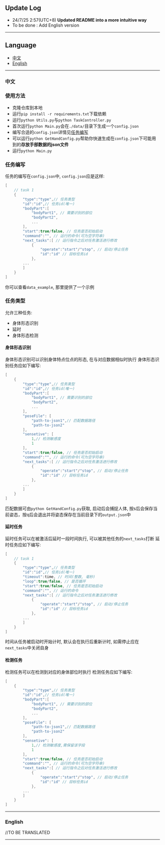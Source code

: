 ## Update Log

- 24/7/25 2:57(UTC+8) **Updated README into a more intuitive way**
- To be done : Add English version

---


## Language

- [中文](#中文)
- [English](#english)


---

### 中文

### 使用方法
- 克隆仓库到本地
- 运行`pip install -r requirements.txt`下载依赖
- 运行`python Utils.py`与`python TaskController.py`
- 首次运行`python Main.py`会在`./data/`目录下生成一个`config.json`
- 编写合适的`config.json`详情见[任务编写](#任务编写)
- 可以运行`python GetHandConfig.py`帮助你快速生成在`config.json`下可能用到的**存放手部数据的json文件**
- 运行`python Main.py`
### 任务编写
任务的编写在`config.json`中, `config.json`应是这样:
``` c++
[
    // task 1
    {
        "type":"type",// 任务类型
        "id":"id",// 任务id(唯一)
        "bodyPart":[
            "bodyPart1", // 需要识别的部位
            "bodyPart2",
            ...
        ],
        "start":true/false, // 任务是否初始启动
        "command":"", // 运行的命令(可为空字符串)
        "next_tasks":[ // 运行指令之后对任务激活进行修改
            {
                "operate":"start"/"stop", // 启动/停止任务
                "id":"id" // 目标任务id
            },
        ...
        ]
    }
]
```
你可以查看`data_example`, 那里提供了一个示例

### 任务类型
允许三种任务:
- 身体形态识别
- 延时
- 身体形态检测

#### 身体形态识别
身体形态识别可以识别身体特点位点的形态, 在与对应数据相似时执行
身体形态识别任务应如下编写:
``` c++
[
    {
        "type":"type",// 任务类型
        "id":"id",// 任务id(唯一)
        "bodyPart":[
            "bodyPart1", // 需要识别的部位
            "bodyPart2",
            ...
        ],
        "poseFile": [
            "path-to-json1",// 匹配数据路径
            "path-to-json2"
        ],
        "sensetive": [
            1,// 检测敏感度
            1
        ],
        "start":true/false, // 任务是否初始启动
        "command":"", // 运行的命令(可为空字符串)
        "next_tasks":[ // 运行指令之后对任务激活进行修改
            {
                "operate":"start"/"stop", // 启动/停止任务
                "id":"id" // 目标任务id
            },
        ...
        ]
    }
]
```
匹配数据可由`python GetHandConfig.py`获取, 启动后会捕捉人体, 按s后会保存当前姿态，按q后会退出并将姿态保存在当前目录下的`output.json`中

#### 延时任务
延时任务可以在被激活后延时一段时间执行, 可以被其他任务的`next_tasks`打断
延时任务应如下编写:
``` c++
[
    // task 1
    {
        "type":"type",// 任务类型
        "id":"id",// 任务id(唯一)
        "timeout":time, // 时间(整数, 毫秒)
        "loop":true/false, // 是否循环
        "start":true/false, // 任务是否初始启动
        "command":"", // 运行的命令
        "next_tasks":[ // 运行指令之后对任务激活进行修改
            {
                "operate":"start"/"stop", // 启动/停止任务
                "id":"id" // 目标任务id
            },
        ...
        ]
    }
]
```
时间从任务被启动时开始计时, 默认会在执行后重新计时, 如需停止应在`next_tasks`中关闭自身

#### 检测任务
检测任务可以在检测到对应的身体部位时执行
检测任务应如下编写:
``` c++
[
    {
        "type":"type",// 任务类型
        "id":"id",// 任务id(唯一)
        "bodyPart":[
            "bodyPart1", // 需要识别的部位
            "bodyPart2",
            ...
        ],
        "poseFile": [
            "path-to-json1",// 匹配数据路径
            "path-to-json2"
        ],
        "sensetive": [
            1,// 检测敏感度,需保留该字段
            1
        ],
        "start":true/false, // 任务是否初始启动
        "command":"", // 运行的命令(可为空字符串)
        "next_tasks":[ // 运行指令之后对任务激活进行修改
            {
                "operate":"start"/"stop", // 启动/停止任务
                "id":"id" // 目标任务id
            },
        ...
        ]
    }
]
```
---

### English

//TO BE TRANSLATED

---